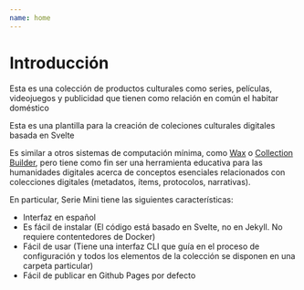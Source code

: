 ```yaml
---
name: home
---
```


# Introducción
Esta es una colección de productos culturales como series, películas, videojuegos y publicidad que tienen como relación en común el habitar doméstico

Esta es una plantilla para la creación de coleciones culturales digitales basada en Svelte

Es similar a otros sistemas de computación mínima, como [Wax](https://minicomp.github.io/wax/) o [Collection Builder](https://collectionbuilder.github.io/), pero tiene como fin ser una herramienta educativa para las humanidades digitales acerca de conceptos esenciales relacionados con colecciones digitales (metadatos, ítems, protocolos, narrativas).

En particular, Serie Mini tiene las siguientes características:

- Interfaz en español
- Es fácil de instalar (El código está basado en Svelte, no en Jekyll. No requiere contentedores de Docker)
- Fácil de usar (Tiene una interfaz CLI que guía en el proceso de configuración y todos los elementos de la colección se disponen en una carpeta particular)
- Fácil de publicar en Github Pages por defecto